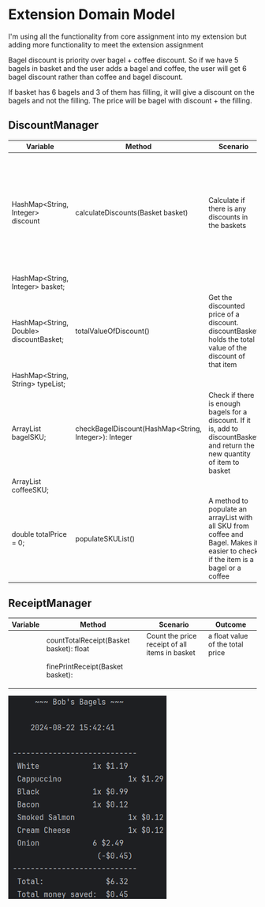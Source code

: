 # Extension Domain Model

I'm using all the functionality from core assignment into my extension but adding more functionality to meet the extension assignment

Bagel discount is priority over bagel + coffee discount. So if we have 5 bagels in basket and the user adds a bagel and coffee, the user will get 6 bagel discount rather than coffee and bagel discount.

If basket has 6 bagels and 3 of them has filling, it will give a discount on the bagels and not the filling. The price will be bagel with discount + the filling.

## DiscountManager
| Variable                                | Method                                                | Scenario                                                                                                                          | Outcome                                                                                                                                                                                                                           |
|-----------------------------------------|-------------------------------------------------------|-----------------------------------------------------------------------------------------------------------------------------------|-----------------------------------------------------------------------------------------------------------------------------------------------------------------------------------------------------------------------------------|
| HashMap<String, Integer> discount       | calculateDiscounts(Basket basket)                     | Calculate if there is any discounts in the baskets                                                                                | The new price of all products with discounts, then put that discount into a discount HashMap with the quantity. For instance, 24 onion bagels = (12BagelDiscount, 2). Remove the quantity in basket and use discount map instead. |
| HashMap<String, Integer> basket;        |                                                       |                                                                                                                                   | No discount, default pricing                                                                                                                                                                                                      |
| HashMap<String, Double> discountBasket; | totalValueOfDiscount()                                | Get the discounted price of a discount. discountBasket holds the total value of the discount of that item                         | The total price of the discount                                                                                                                                                                                                   |
| HashMap<String, String> typeList;       |                                                       |                                                                                                                                   | 0 if discount is empty                                                                                                                                                                                                            |
| ArrayList<String> bagelSKU;             | checkBagelDiscount(HashMap<String, Integer>): Integer | Check if there is enough bagels for a discount. If it is, add to discountBasket and return  the new quantity of item to basket    | So if there are 6 bagels of the same type in basket, return 6 so it can remove from original basket so it cannot discount again.                                                                                                  |
| ArrayList<String> coffeeSKU;            |                                                       |                                                                                                                                   | Return 0 if there are no discounts                                                                                                                                                                                                |
| double totalPrice = 0;                  | populateSKUList()                                     | A method to populate an arrayList with all SKU from coffee and Bagel. Makes it easier to check if the item is a bagel or a coffee | Populates the arrayList                                                                                                                                                                                                           |



## ReceiptManager

| Variable | Method                                  | Scenario                                       | Outcome                          |
|----------|-----------------------------------------|------------------------------------------------|----------------------------------|
|          | countTotalReceipt(Basket basket): float | Count the price receipt of all items in basket | a float value of the total price |
|          |                                         |                                                |                                  |
|          | finePrintReceipt(Basket basket):        |                                                |                                  |
|          |                                         |                                                |                                  |
|          |                                         |                                                |                                  |
|          |                                         |                                                |                                  |


![Picture of a receipt example](ReceiptImage.png)
